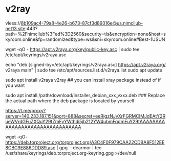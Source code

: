 # v2ray

vless://8b109ac4-79a8-4e26-b673-87cf3d89316e@us.nimcllub-net13.site:443?path=%2Fnimcllub%3Fed%3D2560&security=tls&encryption=none&host=skyroom.online&fp=randomized&type=ws&sni=skyroom.online#Best-1USUN

wget -qO - https://apt.v2raya.org/key/public-key.asc | sudo tee /etc/apt/keyrings/v2raya.asc

echo "deb [signed-by=/etc/apt/keyrings/v2raya.asc] https://apt.v2raya.org/ v2raya main" | sudo tee /etc/apt/sources.list.d/v2raya.list
sudo apt update

sudo apt install v2raya v2ray ## you can install xray package instead of if you want

sudo apt install /path/download/installer_debian_xxx_vxxx.deb ### Replace the actual path where the deb package is located by yourself

https://t.me/proxy?server=140.233.187.151&port=888&secret=eeRigzNJvXrFGRMCIMJdEAtY2RueWVrdGFuZXQuY29tZmFyYWthdi5jb212YW4ubmFqdmEuY29tAAAAAAAAAAAAAAAAAAAAAAAAAAAAAAAA

wget -qO- https://deb.torproject.org/torproject.org/A3C4F0F979CAA22CDBA8F512EE8CBC9E886DDD89.asc | gpg --dearmor | tee /usr/share/keyrings/deb.torproject.org-keyring.gpg >/dev/null

